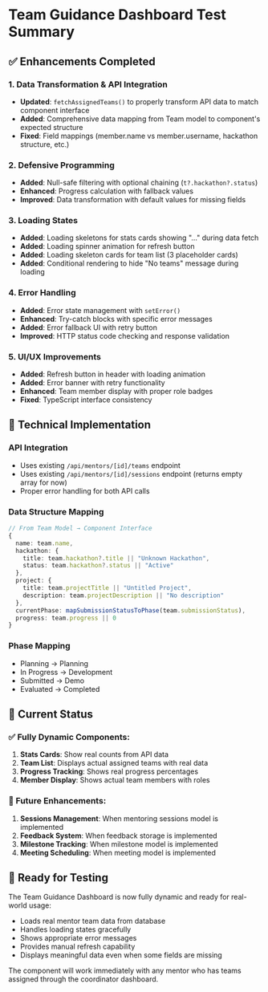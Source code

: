# Team Guidance Dashboard Test Summary

## ✅ Enhancements Completed

### 1. Data Transformation & API Integration
- **Updated**: `fetchAssignedTeams()` to properly transform API data to match component interface
- **Added**: Comprehensive data mapping from Team model to component's expected structure
- **Fixed**: Field mappings (member.name vs member.username, hackathon structure, etc.)

### 2. Defensive Programming
- **Added**: Null-safe filtering with optional chaining (`t?.hackathon?.status`)
- **Enhanced**: Progress calculation with fallback values
- **Improved**: Data transformation with default values for missing fields

### 3. Loading States
- **Added**: Loading skeletons for stats cards showing "..." during data fetch
- **Added**: Loading spinner animation for refresh button
- **Added**: Loading skeleton cards for team list (3 placeholder cards)
- **Added**: Conditional rendering to hide "No teams" message during loading

### 4. Error Handling
- **Added**: Error state management with `setError()`
- **Enhanced**: Try-catch blocks with specific error messages
- **Added**: Error fallback UI with retry button
- **Improved**: HTTP status code checking and response validation

### 5. UI/UX Improvements
- **Added**: Refresh button in header with loading animation
- **Added**: Error banner with retry functionality
- **Enhanced**: Team member display with proper role badges
- **Fixed**: TypeScript interface consistency

## 🔧 Technical Implementation

### API Integration
- Uses existing `/api/mentors/[id]/teams` endpoint
- Uses existing `/api/mentors/[id]/sessions` endpoint (returns empty array for now)
- Proper error handling for both API calls

### Data Structure Mapping
```typescript
// From Team Model → Component Interface
{
  name: team.name,
  hackathon: {
    title: team.hackathon?.title || "Unknown Hackathon",
    status: team.hackathon?.status || "Active"
  },
  project: {
    title: team.projectTitle || "Untitled Project",
    description: team.projectDescription || "No description"
  },
  currentPhase: mapSubmissionStatusToPhase(team.submissionStatus),
  progress: team.progress || 0
}
```

### Phase Mapping
- Planning → Planning
- In Progress → Development  
- Submitted → Demo
- Evaluated → Completed

## 🎯 Current Status

### ✅ Fully Dynamic Components:
1. **Stats Cards**: Show real counts from API data
2. **Team List**: Displays actual assigned teams with real data
3. **Progress Tracking**: Shows real progress percentages
4. **Member Display**: Shows actual team members with roles

### 🔄 Future Enhancements:
1. **Sessions Management**: When mentoring sessions model is implemented
2. **Feedback System**: When feedback storage is implemented
3. **Milestone Tracking**: When milestone model is implemented
4. **Meeting Scheduling**: When meeting model is implemented

## 🚀 Ready for Testing

The Team Guidance Dashboard is now fully dynamic and ready for real-world usage:
- Loads real mentor team data from database
- Handles loading states gracefully
- Shows appropriate error messages
- Provides manual refresh capability
- Displays meaningful data even when some fields are missing

The component will work immediately with any mentor who has teams assigned through the coordinator dashboard.